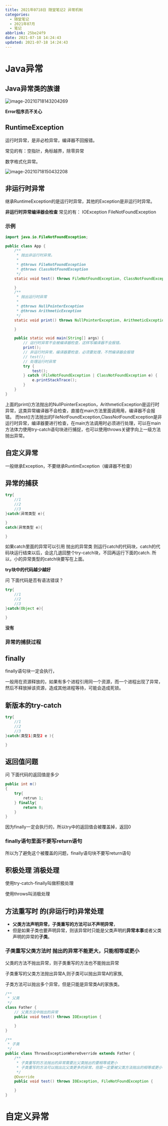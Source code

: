 ```yaml
---
title: 2021年0718日 随堂笔记2 异常机制
categories:
  - 随堂笔记
  - 2021年07月
  - 笔记
abbrlink: 25be24f9
date: 2021-07-18 14:24:43
updated: 2021-07-18 14:24:43
---
```


#  Java异常

## Java异常类的族谱

![image-20210718143204269](https://raw.githubusercontent.com/lanlan2017/images/master/Blog/Sum/20210718143204.png)

**Error程序员不关心**

## RuntimeException

运行时异常，是非必检异常，编译器不回报错。

常见的有：空指针，角标越界，除零异常

数字格式化异常。

![image-20210718150432208](https://raw.githubusercontent.com/lanlan2017/images/master/Blog/Sum/20210718150432.png)

## 非运行时异常

继承RuntimeException的是运行时异常，其他的Exception是非运行时异常。

**非运行时异常编译器会检查**
常见的有：
IOException
FileNotFoundException

### 示例
```java
import java.io.FileNotFoundException;

public class App {
    /**
     * 抛出非运行时异常。
     * 
     * @throws FileNotFoundException
     * @throws ClassNotFoundException
     */
    static void test() throws FileNotFoundException, ClassNotFoundException {

    }
    /**
     * 抛出运行时异常
     * 
     * @throws NullPointerException
     * @throws ArithmeticException
     */
    static void print() throws NullPointerException, ArithmeticException {

    }

    public static void main(String[] args) {
        // 运行时异常不会被编译器检查，这样写编译器不会报错。
        print();
        // 非运行时异常，编译器要检查，必须要处理，不然编译器会报错
        // test();
        // 处理运行时异常
        try {
            test();
        } catch (FileNotFoundException | ClassNotFoundException e) {
            e.printStackTrace();
        }
    }
}
```
上面的print()方法抛出的NullPointerException，ArithmeticException是运行时异常，这类异常编译器不会检查，直接在main方法里面调用用，编译器不会报错。
而test()方法抛出的FileNotFoundException,ClassNotFoundException是非运行时异常，编译器要进行检查，在main方法调用时必须进行处理，可以在main方法体力使用try-catch语句块进行捕捉，也可以使用throws关键字向上一级方法抛出异常。

## 自定义异常

一般继承Exception，不要继承RuntimException（编译器不检查）

## 异常的捕获

```java
try{
    //1
    //2
    //3
}catch(异常类型 e){

}
catch(异常类型 e){

}
```
如果catch里面的异常可以引用 抛出的异常类 则运行catch的代码块，catch的代码块运行结束以后，会这几退回整个try-catch块，不回再运行下面的catch.
所以，小的异常类型的catch块要写在上面。

**try块中的代码越少越好**

问 下面代码是否有语法错误？
```java
try{
    //1
    //2
    //3
}catch(Object e){

}
```
**没有**

### 异常的捕获过程

## finally

finally语句块一定会执行，

一般用在资源释放的，如果有多个进程引用同一个资源，而一个进程出现了异常，然后不释放掉该资源，造成其他进程等待，可能会造成死锁。

## 新版本的try-catch

```java
try{
    //1
    //2
    //3
}catch(类型1|类型2 e ){

}
```

## 返回值问题
问 下面代码的返回值是多少
```java
public int m()
{
	try{
		retrun 1;
	} finally{
		return 0;
	}
}
```
因为finally一定会执行的，所以try中的返回值会被覆盖掉，返回0

### finally语句里面不要写return语句

所以为了避免这个被覆盖的问题，finally语句块不要写return语句

## 积极处理 消极处理

使用try-catch-finally叫做积极处理

使用throws叫消极处理



## 方法重写时 的(非运行时)异常处理

- **父类方法声明异常，子类重写的方法可以不声明异常**，
- 但是如果子类也要声明异常，则该异常时只能是父类声明的**异常本事**或者父类声明的异常的**子类**。

### 子类重写父类方法时 抛出的异常不能更大，只能相等或更小

父类的方法不抛出异常，则子类重写的方法也不能抛出异常

子类重写的父类方法抛出异常A,则子类可以抛出异常A的家族,

子类方法可以抛出多个异常，但是只能是异常类A的家族类。

```java
/**
 * 父类
 */
class Father {
    // 父类方法中抛出的异常
    public void test() throws IOException {

    }
}

/**
 * 子类
 */
public class ThrowsExceptionWhereOverride extends Father {
    /**
     * 子类重写的方法抛出的异常需要比父类抛出的要相等或更小
     * 子类重写的方法可以抛出比父类更多的异常，但是一定要被父类方法抛出的相等或更小
     */
    @Override
    public void test() throws IOException, FileNotFoundException {

    }
}
```

# 自定义异常

